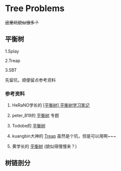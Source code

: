 # Tree Problems

<del>这里坑貌似很多？</del>

## 平衡树

1.Splay

2.Treap

3.SBT

先留坑，顺便留点参考资料

### 参考资料

1. HeRaNO学长的 [[平衡树] 平衡树学习笔记](http://blog.csdn.net/HeRaNO/article/details/76168035)

2. peter_819的 [平衡树](http://blog.csdn.net/peter_819/article/category/6210581) 专题

3. Todobe的 [平衡树](http://blog.csdn.net/Todobe/article/category/6568227)

4. kuangbin大神的 [Treap](http://www.cnblogs.com/kuangbin/p/3583279.html) 虽然是个坑，但是可以用啊~~~

5. 黄学长的 [平衡树](http://hzwer.com/category/c/data-structure/intermediate-data-structure/bst/) (貌似得慢慢来？)

## 树链剖分
